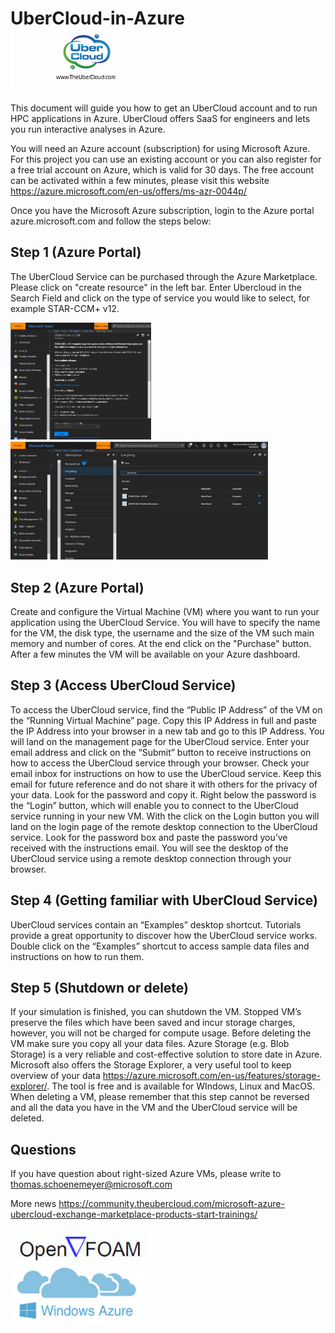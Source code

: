# UberCloud-in-Azure <img src="https://github.com/schoenemeyer/UberCloud-in-Azure/blob/master/Ubercloud.jpg" width="252">
This document will guide you how to get an UberCloud account and to run HPC applications in Azure. UberCloud offers SaaS for engineers and lets you run interactive analyses in Azure. 

You will need an Azure account (subscription) for using Microsoft Azure. For this project you can use an existing account or you can also register for a free trial account on Azure, which is valid for 30 days. The free account can be activated within a few minutes, please visit this website https://azure.microsoft.com/en-us/offers/ms-azr-0044p/

Once you have the Microsoft Azure subscription, login to the Azure portal azure.microsoft.com and follow the steps below:

## Step 1 (Azure Portal)

The  UberCloud Service can be purchased through the Azure Marketplace. Please click on "create resource" in the left bar. Enter  Ubercloud in the Search Field and click on the type of service you would like to select, for example STAR-CCM+ v12.

 <img src="https://github.com/schoenemeyer/UberCloud-in-Azure/blob/master/ubercloudserv.JPG" width="225"> <img src="https://github.com/schoenemeyer/UberCloud-in-Azure/blob/master/ubercloudmp.JPG" width="412"> 


## Step 2 (Azure Portal)

Create and configure the Virtual Machine (VM)  where you want to run your application using the UberCloud Service. You will have to specify the name for the VM, the disk type, the username and the size of the VM such main memory and number of cores. At the end click on the "Purchase" button. After a few minutes the VM will be available on your Azure dashboard.

## Step 3 (Access UberCloud Service)

To access the UberCloud service, find the “Public IP Address” of the VM on the “Running Virtual Machine” page. Copy this IP Address in full and paste the IP Address into your browser in a new tab and go to this IP Address. You will land on the management page for the UberCloud service. Enter your email address and click on the “Submit” button to receive instructions on how to access the UberCloud service through your browser.
Check your email inbox for instructions on how to use the UberCloud service. Keep this email for future reference and do not share it with others for the privacy of your data. Look for the password and copy it. Right below the password is the “Login” button, which will enable you to connect to the UberCloud service running in your new VM.
With the click on the Login button you will land on the login page of the remote desktop connection to the UberCloud service. Look for the password box and paste the password you’ve received with the instructions email. You will see the desktop of the UberCloud service using a remote desktop connection through your browser.

## Step 4 (Getting familiar with UberCloud Service)

UberCloud services contain an “Examples” desktop shortcut. Tutorials provide a great opportunity to discover how the UberCloud service works. Double click on the “Examples” shortcut to access sample data files and instructions on how to run them.

## Step 5 (Shutdown or delete)

If your simulation is finished, you can shutdown the VM. Stopped VM’s preserve the files which have been saved and incur storage charges, however, you will not be charged for compute usage. Before deleting the VM make sure you copy all your data files. Azure Storage (e.g. Blob Storage) is a very reliable and cost-effective solution to store date in Azure. Microsoft also offers the Storage Explorer, a very useful tool to keep overview of your data https://azure.microsoft.com/en-us/features/storage-explorer/. The tool is free and is available for WIndows, Linux and MacOS.
When deleting a VM, please remember that this step cannot be reversed and all the data you have in the VM and the UberCloud service will be deleted.

## Questions
If you have question about right-sized Azure VMs, please write to 
thomas.schoenemeyer@microsoft.com

More news
https://community.theubercloud.com/microsoft-azure-ubercloud-exchange-marketplace-products-start-trainings/


<img src="https://github.com/schoenemeyer/UberCloud-in-Azure/blob/master/OpenFOAM-on-Azure.png" width="225">

